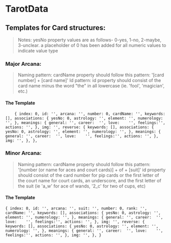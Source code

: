 # TarotData
## Templates for Card structures:
>Notes: 
>   yesNo property values are as follows- 0-yes, 1-no, 2-maybe, 3-unclear.
>   a placeholder of 0 has been added for all numeric values to indicate value type
### Major Arcana:
>Naming pattern: 
>   cardName property should follow this pattern: '[card number] + [card name]'
>Id pattern:
>   id property should consist of the card name minus the word "the" in all lowercase (ie. 'fool', 'magician', etc.)
#### The Template
`    
    {
        index: 0,
        id: '',
        arcana: '',
        number: 0,
        cardName: '',
        keywords: [],
        associations: {
            yesNo: 0,
            astrology: '',
            element: '',
            numerology: '',
        },
        meanings: {
            general: '',
            career:  '',
            love:    '',
            feelings:'',
            actions: '',
        },
        img: '',
        reverse: {
            keywords: [],
            associations: {
                yesNo: 0,
                astrology: '',
                element: '',
                numerology: '',
            },
            meanings: {
                general: '',
                career:  '',
                love:    '',
                feelings:'',
                actions: '',
        },
            img: '',
        },
    },
`
### Minor Arcana:
>Naming pattern: 
>   cardName property should follow this pattern: '[number (or name for aces and court cards)] + of + [suit]'
>   id property should consist of the card number for pip cards or the first letter of the court name for court cards, an underscore, and the first letter of the suit (ie 'a_w' for ace of wands, '2_c' for two of cups, etc)
#### The Template
`
    {
        index: 0,
        id: '',
        arcana: '',
        suit: '',
        number: 0,
        rank: '',
        cardName: '',
        keywords: [],
        associations: {
            yesNo: 0,
            astrology: '',
            element: '',
            numerology: '',
        },
        meanings: {
            general: '',
            career:  '',
            love:    '',
            feelings:'',
            actions: '',
        },
        img: '',
        reverse: {
            keywords: [],
            associations: {
                yesNo: 0,
                astrology: '',
                element: '',
                numerology: '',
            },
            meanings: {
                general: '',
                career:  '',
                love:    '',
                feelings:'',
                actions: '',
        },
            img: '',
        },
    }
`
